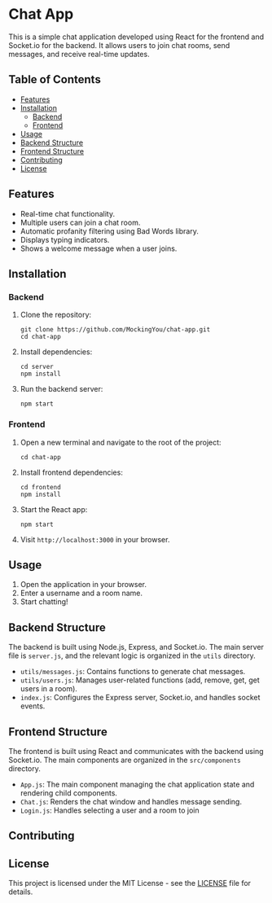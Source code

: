 # Chat App

This is a simple chat application developed using React for the frontend and Socket.io for the backend. It allows users to join chat rooms, send messages, and receive real-time updates.

## Table of Contents

- [Features](#features)
- [Installation](#installation)
  - [Backend](#backend)
  - [Frontend](#frontend)
- [Usage](#usage)
- [Backend Structure](#backend-structure)
- [Frontend Structure](#frontend-structure)
- [Contributing](#contributing)
- [License](#license)

## Features

- Real-time chat functionality.
- Multiple users can join a chat room.
- Automatic profanity filtering using Bad Words library.
- Displays typing indicators.
- Shows a welcome message when a user joins.

## Installation

### Backend

1. Clone the repository:

    ```
    git clone https://github.com/MockingYou/chat-app.git
    cd chat-app
    ```

2. Install dependencies:

    ```
    cd server
    npm install

3. Run the backend server:

    ```
    npm start
    ```

### Frontend

1. Open a new terminal and navigate to the root of the project:

    ```
    cd chat-app
    ```

2. Install frontend dependencies:

    ```
    cd frontend
    npm install
    ```

3. Start the React app:

    ```
    npm start
    ```

4. Visit `http://localhost:3000` in your browser.

## Usage

1. Open the application in your browser.
2. Enter a username and a room name.
3. Start chatting!

## Backend Structure

The backend is built using Node.js, Express, and Socket.io. The main server file is `server.js`, and the relevant logic is organized in the `utils` directory.

- `utils/messages.js`: Contains functions to generate chat messages.
- `utils/users.js`: Manages user-related functions (add, remove, get, get users in a room).
- `index.js`: Configures the Express server, Socket.io, and handles socket events.

## Frontend Structure

The frontend is built using React and communicates with the backend using Socket.io. The main components are organized in the `src/components` directory.

- `App.js`: The main component managing the chat application state and rendering child components.
- `Chat.js`: Renders the chat window and handles message sending.
- `Login.js`: Handles selecting a user and a room to join
## Contributing

## License

This project is licensed under the MIT License - see the [LICENSE](LICENSE) file for details.

